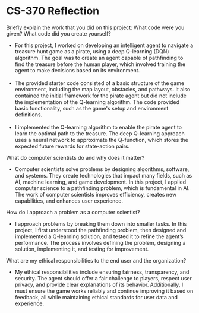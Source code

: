 <h1>CS-370 Reflection</h1>
<p>Briefly explain the work that you did on this project: What code were you given? What code did you create yourself?</p>
<ul>
    <li>For this project, I worked on developing an intelligent agent to navigate a treasure hunt game as a pirate, using a deep Q-learning (DQN) algorithm. The goal was to create an agent capable of pathfinding to find the treasure before the human player, which involved training the agent to make decisions based on its environment.</li>
    <br>
    <li>The provided starter code consisted of a basic structure of the game environment, including the map layout, obstacles, and pathways. It also contained the initial framework for the pirate agent but did not include the implementation of the Q-learning algorithm. The code provided basic functionality, such as the game's setup and environment definitions.</li>
    <br>
    <li>I implemented the Q-learning algorithm to enable the pirate agent to learn the optimal path to the treasure. The deep Q-learning approach uses a neural network to approximate the Q-function, which stores the expected future rewards for state-action pairs. </li>
</ul>
<p>What do computer scientists do and why does it matter?</p>
<ul>
    <li>Computer scientists solve problems by designing algorithms, software, and systems. They create technologies that impact many fields, such as AI, machine learning, and game development. In this project, I applied computer science to a pathfinding problem, which is fundamental in AI. The work of computer scientists improves efficiency, creates new capabilities, and enhances user experience.</li>
</ul>
<p>How do I approach a problem as a computer scientist?</p>
<ul>
    <li>I approach problems by breaking them down into smaller tasks. In this project, I first understood the pathfinding problem, then designed and implemented a Q-learning solution, and tested it to refine the agent’s performance. The process involves defining the problem, designing a solution, implementing it, and testing for improvement.
    </li>
</ul>
<p>What are my ethical responsibilities to the end user and the organization?</p>
<ul>
    <li>My ethical responsibilities include ensuring fairness, transparency, and security. The agent should offer a fair challenge to players, respect user privacy, and provide clear explanations of its behavior. Additionally, I must ensure the game works reliably and continue improving it based on feedback, all while maintaining ethical standards for user data and experience.
    </li>
</ul>
